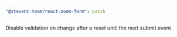 ```yaml
---
"@stevent-team/react-zoom-form": patch
---
```


Disable validation on change after a reset until the next submit event
